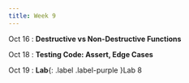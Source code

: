 ```yaml
---
title: Week 9
---
```


Oct 16
: **Destructive vs Non-Destructive Functions**
  
Oct 18
: **Testing Code: Assert, Edge Cases**

Oct 19
: **Lab**{: .label .label-purple }Lab 8

